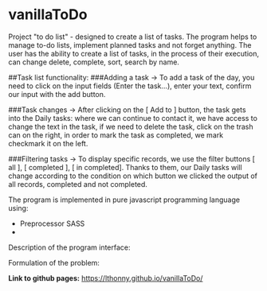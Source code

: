 # vanillaToDo

Project "to do list" - designed to create a list of tasks. The program helps to manage to-do lists, implement planned tasks and not forget anything. The user has the ability to create a list of tasks, in the process of their execution, can change delete, complete, sort, search by name.

##Task list functionality:
###Adding a task -> 
To add a task of the day, you need to click on the input fields (Enter the task...), enter your text, confirm our input with the add button.

###Task changes ->
After clicking on the [ Add to ] button, the task gets into the Daily tasks: where we can continue to contact it, we have access to change the text in the task, if we need to delete the task, click on the trash can on the right, in order to mark the task as completed, we mark checkmark it on the left.

###Filtering tasks -> 
To display specific records, we use the filter buttons [ all ], [ completed ], [ in completed]. Thanks to them, our Daily tasks will change according to the condition on which button we clicked the output of all records, completed and not completed.

The program is implemented in pure javascript programming language using:
- Preprocessor SASS
- 

Description of the program interface:

Formulation of the problem:



**Link to github pages:** 
<https://lthonny.github.io/vanillaToDo/>

